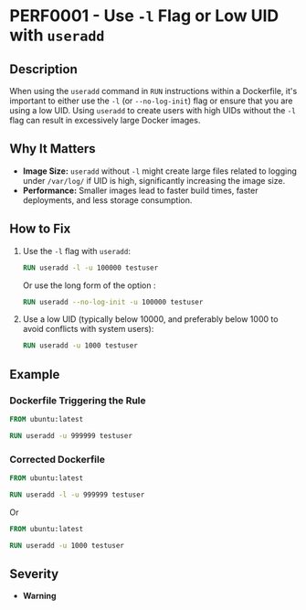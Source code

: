 # PERF0001 - Use `-l` Flag or Low UID with `useradd`

## Description

When using the `useradd` command in `RUN` instructions within a Dockerfile, it's important to either use the `-l` (or `--no-log-init`) flag or ensure that you are using a low UID. Using `useradd` to create users with high UIDs without the `-l` flag can result in excessively large Docker images.

## Why It Matters

-   **Image Size:** `useradd` without `-l` might create large files related to logging under `/var/log/` if UID is high, significantly increasing the image size.
-   **Performance:**  Smaller images lead to faster build times, faster deployments, and less storage consumption.

## How to Fix

1.  Use the `-l` flag with `useradd`:

    ```dockerfile
    RUN useradd -l -u 100000 testuser
    ```
    
    Or use the long form of the option : 
    ```dockerfile
    RUN useradd --no-log-init -u 100000 testuser
    ```

2.  Use a low UID (typically below 10000, and preferably below 1000 to avoid conflicts with system users):

    ```dockerfile
    RUN useradd -u 1000 testuser
    ```

## Example

### Dockerfile Triggering the Rule

```dockerfile
FROM ubuntu:latest

RUN useradd -u 999999 testuser
```

### Corrected Dockerfile

```dockerfile
FROM ubuntu:latest

RUN useradd -l -u 999999 testuser
```

Or

```dockerfile
FROM ubuntu:latest

RUN useradd -u 1000 testuser
```

## Severity

  - **Warning**